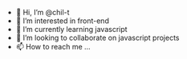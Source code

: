 - 👋 Hi, I’m @chil-t
- 👀 I’m interested in front-end
- 🌱 I’m currently learning javascript 
- 💞️ I’m looking to collaborate on javascript projects
- 📫 How to reach me ...

<!---
chil-t/chil-t is a ✨ special ✨ repository because its `README.md` (this file) appears on your GitHub profile.
You can click the Preview link to take a look at your changes.
--->
